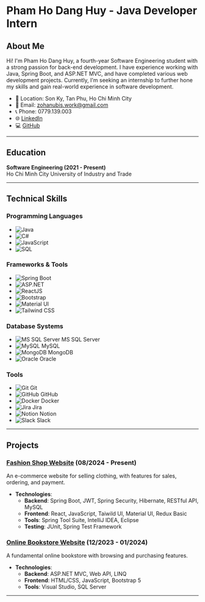 # Pham Ho Dang Huy - Java Developer Intern

## About Me
Hi! I'm Pham Ho Dang Huy, a fourth-year Software Engineering student with a strong passion for back-end development. I have experience working with Java, Spring Boot, and ASP.NET MVC, and have completed various web development projects. Currently, I'm seeking an internship to further hone my skills and gain real-world experience in software development.

- 📍 Location: Son Ky, Tan Phu, Ho Chi Minh City
- 📧 Email: zohanubis.work@gmail.com
- 📞 Phone: 0779.139.003
- 🌐 [LinkedIn](https://www.linkedin.com/in/zohanubis)
- 💻 [GitHub](https://github.com/zohanubis)

---

## Education
**Software Engineering (2021 - Present)**  
Ho Chi Minh City University of Industry and Trade

---

## Technical Skills

### Programming Languages
- ![Java](https://img.shields.io/badge/Java-%23ED8B00.svg?style=flat&logo=java&logoColor=white) 
- ![C#](https://img.shields.io/badge/C%23-%23239120.svg?style=flat&logo=c-sharp&logoColor=white) 
- ![JavaScript](https://img.shields.io/badge/JavaScript-%23323330.svg?style=flat&logo=javascript&logoColor=%23F7DF1E) 
- ![SQL](https://img.shields.io/badge/SQL-%234169E1.svg?style=flat&logo=microsoft-sql-server&logoColor=white) 

### Frameworks & Tools
- ![Spring Boot](https://img.shields.io/badge/Spring%20Boot-%236DB33F.svg?style=flat&logo=spring-boot&logoColor=white) 
- ![ASP.NET](https://img.shields.io/badge/ASP.NET-%235C2D91.svg?style=flat&logo=dotnet&logoColor=white) 
- ![ReactJS](https://img.shields.io/badge/React-%2320232a.svg?style=flat&logo=react&logoColor=%2361DAFB) 
- ![Bootstrap](https://img.shields.io/badge/Bootstrap-%23563D7C.svg?style=flat&logo=bootstrap&logoColor=white) 
- ![Material UI](https://img.shields.io/badge/Material%20UI-%230081CB.svg?style=flat&logo=material-ui&logoColor=white) 
- ![Tailwind CSS](https://img.shields.io/badge/Tailwind_CSS-%2338B2AC.svg?style=flat&logo=tailwind-css&logoColor=white) 

### Database Systems
- ![MS SQL Server](https://img.shields.io/badge/Microsoft%20SQL%20Server-%23CC2927.svg?style=flat&logo=microsoft-sql-server&logoColor=white) MS SQL Server
- ![MySQL](https://img.shields.io/badge/MySQL-%234479A1.svg?style=flat&logo=mysql&logoColor=white) MySQL
- ![MongoDB](https://img.shields.io/badge/MongoDB-%2347A248.svg?style=flat&logo=mongodb&logoColor=white) MongoDB
- ![Oracle](https://img.shields.io/badge/Oracle-F80000.svg?style=flat&logo=oracle&logoColor=white) Oracle

### Tools
- ![Git](https://img.shields.io/badge/Git-%23F05033.svg?style=flat&logo=git&logoColor=white) Git
- ![GitHub](https://img.shields.io/badge/GitHub-%23181717.svg?style=flat&logo=github&logoColor=white) GitHub
- ![Docker](https://img.shields.io/badge/Docker-%230db7ed.svg?style=flat&logo=docker&logoColor=white) Docker
- ![Jira](https://img.shields.io/badge/Jira-%230A0FFF.svg?style=flat&logo=jira&logoColor=white) Jira
- ![Notion](https://img.shields.io/badge/Notion-%23000000.svg?style=flat&logo=notion&logoColor=white) Notion
- ![Slack](https://img.shields.io/badge/Slack-%234A154B.svg?style=flat&logo=slack&logoColor=white) Slack

---

## Projects

### [Fashion Shop Website](https://github.com/zohanubis/fashion_shop) (08/2024 - Present)
An e-commerce website for selling clothing, with features for sales, ordering, and payment.
- **Technologies**:
  - **Backend**: Spring Boot, JWT, Spring Security, Hibernate, RESTful API, MySQL
  - **Frontend**: React, JavaScript, Taiwild UI, Material UI, Redux Basic
  - **Tools**: Spring Tool Suite, IntelliJ IDEA, Eclipse
  - **Testing**: JUnit, Spring Test Framework

### [Online Bookstore Website](https://github.com/zohanubis/bookstore_pj/tree/backend-pj) (12/2023 - 01/2024)
A fundamental online bookstore with browsing and purchasing features.
- **Technologies**:
  - **Backend**: ASP.NET MVC, Web API, LINQ
  - **Frontend**: HTML/CSS, JavaScript, Bootstrap 5
  - **Tools**: Visual Studio, SQL Server

---


